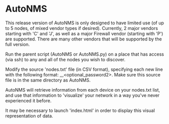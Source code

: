 # AutoNMS




This release version of AutoNMS is only designed to have limited use (of up to 5 nodes, of mixed vendor types if desired).  Currently, 2 major vendors starting with 'C' and 'J', as well as a major Firewall vendor (starting with 'P') are supported.  There are many other vendors that will be supported by the full version.  

Run the parent script (AutoNMS or AutoNMS.py) on a place that has access (via ssh) to any and all of the nodes you wish to discover.  

Modify the source 'nodes.txt' file (in CSV format), specifying each new line with the following format:  <ip address>,<username>,<password1>,<optional_password2>.  Make sure this source file is in the same directory as AutoNMS.

AutoNMS will retrieve information from each device on your nodes.txt list, and use that information to 'visualize' your network in a way you've never experienced it before.  

It may be necessary to launch 'index.html' in order to display this visual representation of data.  
